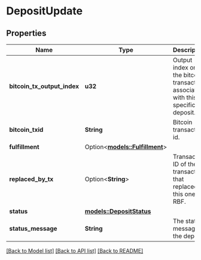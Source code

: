 # DepositUpdate

## Properties

Name | Type | Description | Notes
------------ | ------------- | ------------- | -------------
**bitcoin_tx_output_index** | **u32** | Output index on the bitcoin transaction associated with this specific deposit. | 
**bitcoin_txid** | **String** | Bitcoin transaction id. | 
**fulfillment** | Option<[**models::Fulfillment**](Fulfillment.md)> |  | [optional]
**replaced_by_tx** | Option<**String**> | Transaction ID of the transaction that replaced this one via RBF. | [optional]
**status** | [**models::DepositStatus**](DepositStatus.md) |  | 
**status_message** | **String** | The status message of the deposit. | 

[[Back to Model list]](../README.md#documentation-for-models) [[Back to API list]](../README.md#documentation-for-api-endpoints) [[Back to README]](../README.md)


